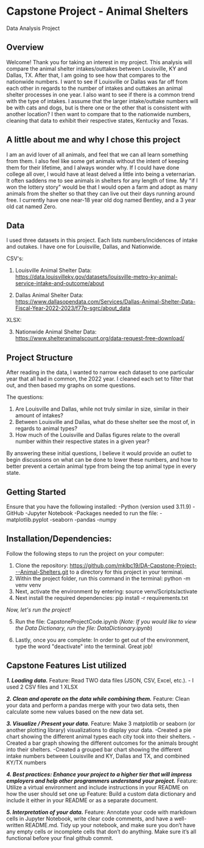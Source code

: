 # Capstone Project - Animal Shelters
Data Analysis Project
## Overview
Welcome! Thank you for taking an interest in my project.  This analysis will compare the animal shelter intakes/outtakes between Louisville, KY and Dallas, TX.  After that, I am going to see how that compares to the nationwide numbers. I want to see if Louisville or Dallas was far off from each other in regards to the number of intakes and outtakes an animal shelter processes in one year.  I also want to see if there is a common trend with the type of intakes.  I assume that the larger intake/outtake numbers will be with cats and dogs, but is there one or the other that is consistent with another location? I then want to compare that to the nationwide numbers, cleaning that data to exhibit their respective states, Kentucky and Texas.   

## A little about me and why I chose this project
I am an avid lover of all animals, and feel that we can all learn something from them.  I also feel like some get animals without the intent of keeping them for their lifetime, and I always wonder why. If I could have done college all over, I would have at least delved a little into being a veternarian. It often saddens me to see animals in shelters for any length of time.  My "if I won the lottery story" would be that I would open a farm and adopt as many animals from the shelter so that they can live out their days running around free. I currently have one near-18 year old dog named Bentley, and a 3 year old cat named Zero.

## Data
I used three datasets in this project. Each lists numbers/incidences of intake and outakes.  I have one for Louisville, Dallas, and Nationwide.

CSV's:
1. Louisville Animal Shelter Data: https://data.louisvilleky.gov/datasets/louisville-metro-ky-animal-service-intake-and-outcome/about

2. Dallas Animal Shelter Data: https://www.dallasopendata.com/Services/Dallas-Animal-Shelter-Data-Fiscal-Year-2022-2023/f77p-sgrc/about_data

XLSX: 

3. Nationwide Animal Shelter Data: https://www.shelteranimalscount.org/data-request-free-download/

## Project Structure
After reading in the data, I wanted to narrow each dataset to one particular year that all had in common, the 2022 year.  I cleaned each set to filter that out, and then based my graphs on some questions.

The questions: 
1. Are Louisville and Dallas, while not truly similar in size, similar in their amount of intakes?
2. Between Louisville and Dallas, what do these shelter see the most of, in regards to animal types?
3. How much of the Louisville and Dallas figures relate to the overall number within their respective states in a given year?

By answering these initial questions, I believe it would provide an outlet to begin discussions on what can be done to lower these numbers, and how to better prevent a certain animal type from being the top animal type in every state.


## Getting Started
Ensure that you have the following installed:
-Python (version used 3.11.9)
-GitHub
-Jupyter Notebook
-Packages needed to run the file:
    -matplotlib.pyplot
    -seaborn
    -pandas
    -numpy

## Installation/Dependencies:
Follow the following steps to run the project on your computer:
1. Clone the repository: https://github.com/mklbc19/DA-Capstone-Project---Animal-Shelters.git to a directory for this project in your terminal.
2. Within the project folder, run this command in the terminal: python -m venv venv
3. Next, activate the environment by entering: source venv/Scripts/activate
4. Next install the required dependencies:  pip install -r requirements.txt

_Now, let's run the project!_

5.  Run the file: CapstoneProjectCode.ipynb (_Note: If you would like to view the Data Dictionary, run the file: DataDictionary.ipynb_)

6. Lastly, once you are complete:  In order to get out of the environment, type the word "deactivate" into the terminal.
Great job! 


## Capstone Features List utilized

***1. Loading data.*** 
Feature: Read TWO data files (JSON, CSV, Excel, etc.).  - I used 2 CSV files and 1 XLSX

***2. Clean and operate on the data while combining them.*** 
Feature: Clean your data and perform a pandas merge with your two data sets, then calculate some new values based on the new data set.  

***3. Visualize / Present your data.***
Feature: Make 3 matplotlib or seaborn (or another plotting library) visualizations to display your data.
-Created a pie chart showing the different animal types each city took into their shelters.
-Created a bar graph showing the different outcomes for the animals brought into their shelters.
-Created a grouped bar chart showing the different intake numbers between Louisville and KY, Dallas and TX, and combined KY/TX numbers

***4. Best practices: Enhance your project to a higher tier that will impress employers and help other programmers understand your project.***
Feature: Utilize a virtual environment and include instructions in your README on how the user should set one up
Feature: Build a custom data dictionary and include it either in your README or as a separate document.

***5. Interpretation of your data.*** 
Feature: Annotate your code with markdown cells in Jupyter Notebook, write clear code comments, and have a well-written README.md. Tidy up your notebook, and make sure you don’t have any empty cells or incomplete cells that don’t do anything. Make sure it’s all functional before your final github commit.
